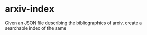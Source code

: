 # arxiv-index
Given an JSON file describing the bibliographics of arxiv, create a searchable index of the same
